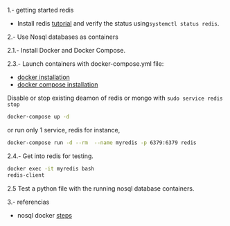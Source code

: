 1.- getting started redis

* Install redis [tutorial](https://redis.io/docs/getting-started/installation/install-redis-on-linux/) and verify the status using`systemctl status redis`.

2.-  Use Nosql databases as containers

2.1.- Install Docker and Docker Compose.

2.3.- Launch containers with docker-compose.yml file:

* [docker installation](https://docs.docker.com/engine/install/ubuntu/)
* [docker compose installation](https://docs.docker.com/compose/install/linux/)

Disable or stop existing deamon of redis or mongo with `sudo service redis stop`

```bash
docker-compose up -d
```

or run only 1 service, redis for instance,

```bash
docker-compose run -d --rm  --name myredis -p 6379:6379 redis
```

2.4.- Get into redis for testing.

```bash
docker exec -it myredis bash
redis-client
```

2.5 Test a python file with the running nosql database containers.

3.- referencias

* nosql docker  [steps](https://gist.github.com/andfanilo/fa2ec0577868014878a5079c276221ac)
